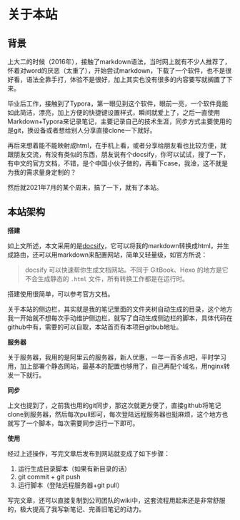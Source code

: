 # 关于本站

## 背景

上大二的时候（2016年），接触了markdown语法，当时网上就有不少人推荐了，怀着对word的厌恶（太重了），开始尝试markdown，下载了一个软件，也不是很好看，语法全靠手打，体验不是很好，加上其实也没有很多的内容要写就搁置了下来。

毕业后工作，接触到了Typora，第一眼见到这个软件，眼前一亮，一个软件竟能如此简洁，漂亮，加上方便的快捷键设置样式，瞬间就爱上了，之后一直使用Markdown+Typora来记录笔记，主要记录自己的技术生涯，同步方式主要使用的是git，换设备或者想给别人分享直接clone一下就好。

再后来想着能不能映射成html，在手机上看，或者分享给朋友看也比较方便，就跟朋友交流，有没有类似的东西，朋友说有个docsify，你可以试试，搜了一下，有中文的官方文档，不错，是个中国小伙子做的，再看下case，我淦，这不就是为我的需求量身定制的？

然后就2021年7月的某个周末，搞了一下，就有了本站。

## 本站架构

**搭建**

如上文所述，本文采用的是[docsify](https://docsify.js.org/#/zh-cn/?id=docsify)，它可以将我的markdown转换成html，并生成路由，还可以用markdown来配置网站，简单又轻量级，如官方所说：

> docsify 可以快速帮你生成文档网站。不同于 GitBook、Hexo 的地方是它不会生成静态的 `.html` 文件，所有转换工作都是在运行时。

搭建使用很简单，可以参考官方文档。

关于本站的侧边栏，其实就是我的笔记里面的文件夹树自动生成的目录，这个地方我一开始就不想每次手动维护侧边栏，就写了自动生成侧边栏的脚本，具体代码在github中有，需要的可以自取，本站首页有本项目gitbub地址。

**服务器**

关于服务器，我用的是阿里云的服务器，新人优惠，一年一百多点吧，平时学习用，加上部署个静态网站，最基本的配置也够用了，自己再配个域名，用nginx转发一下就行。

**同步**

上文也提到了，之前我也用的git同步，那这次就更方便了，直接github将笔记clone到服务器，然后每次pull即可，每次登陆远程服务器也挺麻烦，这个地方也就写了一个脚本，每次需要同步运行一下即可。

**使用**

经过上述操作，写完文章后发布到网站就变成了如下步骤：

1. 运行生成目录脚本（如果有新目录的话）
2. git commit + git push
3. 运行脚本（登陆远程服务器+git pull）

写完文章，还可以直接复制到公司团队的wiki中，这套流程用起来还是非常舒服的，极大提高了我写新笔记、完善旧笔记的动力。

